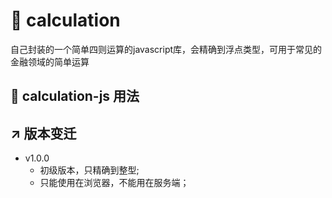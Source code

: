 # 🐝 calculation
自己封装的一个简单四则运算的javascript库，会精确到浮点类型，可用于常见的金融领域的简单运算

## 🎒 calculation-js 用法


## ↗️ 版本变迁
- v1.0.0 
    + 初级版本，只精确到整型;
    + 只能使用在浏览器，不能用在服务端；

